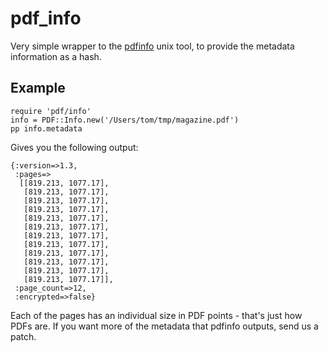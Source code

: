 pdf_info
==

Very simple wrapper to the [pdfinfo](http://linuxcommand.org/man_pages/pdfinfo1.html) unix tool, to provide the metadata information as a hash.

Example
--

    require 'pdf/info'
    info = PDF::Info.new('/Users/tom/tmp/magazine.pdf')
    pp info.metadata

Gives you the following output:

    {:version=>1.3,
     :pages=>
      [[819.213, 1077.17],
       [819.213, 1077.17],
       [819.213, 1077.17],
       [819.213, 1077.17],
       [819.213, 1077.17],
       [819.213, 1077.17],
       [819.213, 1077.17],
       [819.213, 1077.17],
       [819.213, 1077.17],
       [819.213, 1077.17],
       [819.213, 1077.17],
       [819.213, 1077.17]],
     :page_count=>12,
     :encrypted=>false}
   
Each of the pages has an individual size in PDF points - that's just how PDFs are. If you want more of the metadata that pdfinfo outputs, send us a patch.
